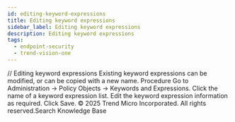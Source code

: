 ```yaml
---
id: editing-keyword-expressions
title: Editing keyword expressions
sidebar_label: Editing keyword expressions
description: Editing keyword expressions
tags:
  - endpoint-security
  - trend-vision-one
---
```


/*<![CDATA[*/ $('#title').html($('meta[name=map-description]').attr('content')); /*]]>*/ Editing keyword expressions Existing keyword expressions can be modified, or can be copied with a new name. Procedure Go to Administration → Policy Objects → Keywords and Expressions. Click the name of a keyword expression list. Edit the keyword expression information as required. Click Save. © 2025 Trend Micro Incorporated. All rights reserved.Search Knowledge Base